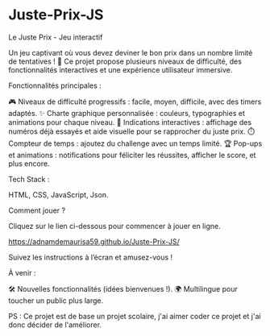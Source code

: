 # Juste-Prix-JS

Le Juste Prix - Jeu interactif

Un jeu captivant où vous devez deviner le bon prix dans un nombre limité de tentatives ! 🚀 Ce projet propose plusieurs niveaux de difficulté, des fonctionnalités interactives et une expérience utilisateur immersive.

Fonctionnalités principales :

🎮 Niveaux de difficulté progressifs : facile, moyen, difficile, avec des timers adaptés.
✨ Charte graphique personnalisée : couleurs, typographies et animations pour chaque niveau.
🎯 Indications interactives : affichage des numéros déjà essayés et aide visuelle pour se rapprocher du juste prix.
⏱️ Compteur de temps : ajoutez du challenge avec un temps limité.
🏆 Pop-ups et animations : notifications pour féliciter les réussites, afficher le score, et plus encore.

Tech Stack :

HTML, CSS, JavaScript, Json.

Comment jouer ?

Cliquez sur le lien ci-dessous pour commencer à jouer en ligne.

https://adnamdemaurisa59.github.io/Juste-Prix-JS/

Suivez les instructions à l’écran et amusez-vous !

À venir :

🛠️ Nouvelles fonctionnalités (idées bienvenues !).
🌍 Multilingue pour toucher un public plus large.

PS : Ce projet est de base un projet scolaire, j'ai aimer coder ce projet et j'ai donc décider de l'améliorer.

